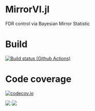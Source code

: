 # MirrorVI.jl
FDR control via Bayesian Mirror Statistic

# Build
[![Build status (Github Actions)](https://github.com/marcoelba/MirrorVI.jl/workflows/CI/badge.svg)](https://github.com/marcoelba/MirrorVI.jl/actions)

# Code coverage
[![codecov.io](http://codecov.io/github/marcoelba/MirrorVI.jl/coverage.svg?branch=main)](http://codecov.io/github/marcoelba/MirrorVI.jl?branch=main)

[![](https://img.shields.io/badge/docs-stable-blue.svg)](https://marcoelba.github.io/MirrorVI.jl/stable)
[![](https://img.shields.io/badge/docs-dev-blue.svg)](https://marcoelba.github.io/MirrorVI.jl/dev)
